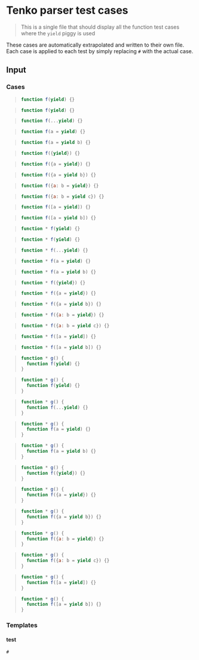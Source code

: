 # Tenko parser test cases

> This is a single file that should display all the function test cases where the `yield` piggy is used

These cases are automatically extrapolated and written to their own file.
Each case is applied to each test by simply replacing `#` with the actual case.

## Input

### Cases

> `````js
> function f(yield) {}
> `````

> `````js
> function f(yield) {}
> `````

> `````js
> function f(...yield) {}
> `````

> `````js
> function f(a = yield) {}
> `````

> `````js
> function f(a = yield b) {}
> `````

> `````js
> function f({yield}) {}
> `````

> `````js
> function f({a = yield}) {}
> `````

> `````js
> function f({a = yield b}) {}
> `````

> `````js
> function f({a: b = yield}) {}
> `````

> `````js
> function f({a: b = yield c}) {}
> `````

> `````js
> function f([a = yield]) {}
> `````

> `````js
> function f([a = yield b]) {}
> `````

> `````js
> function * f(yield) {}
> `````

> `````js
> function * f(yield) {}
> `````

> `````js
> function * f(...yield) {}
> `````

> `````js
> function * f(a = yield) {}
> `````

> `````js
> function * f(a = yield b) {}
> `````

> `````js
> function * f({yield}) {}
> `````

> `````js
> function * f({a = yield}) {}
> `````

> `````js
> function * f({a = yield b}) {}
> `````

> `````js
> function * f({a: b = yield}) {}
> `````

> `````js
> function * f({a: b = yield c}) {}
> `````

> `````js
> function * f([a = yield]) {}
> `````

> `````js
> function * f([a = yield b]) {}
> `````

> `````js
> function * g() {
>   function f(yield) {}
> }
> `````

> `````js
> function * g() {
>   function f(yield) {}
> }
> `````

> `````js
> function * g() {
>   function f(...yield) {}
> }
> `````

> `````js
> function * g() {
>   function f(a = yield) {}
> }
> `````

> `````js
> function * g() {
>   function f(a = yield b) {}
> }
> `````

> `````js
> function * g() {
>   function f({yield}) {}
> }
> `````

> `````js
> function * g() {
>   function f({a = yield}) {}
> }
> `````

> `````js
> function * g() {
>   function f({a = yield b}) {}
> }
> `````

> `````js
> function * g() {
>   function f({a: b = yield}) {}
> }
> `````

> `````js
> function * g() {
>   function f({a: b = yield c}) {}
> }
> `````

> `````js
> function * g() {
>   function f([a = yield]) {}
> }
> `````

> `````js
> function * g() {
>   function f([a = yield b]) {}
> }
> `````

### Templates

#### test

`````js
#
`````
